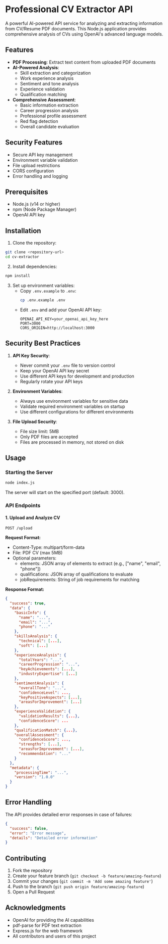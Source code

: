 # Professional CV Extractor API

A powerful AI-powered API service for analyzing and extracting information from CV/Resume PDF documents. This Node.js application provides comprehensive analysis of CVs using OpenAI's advanced language models.

## Features

- **PDF Processing**: Extract text content from uploaded PDF documents
- **AI-Powered Analysis**:
  - Skill extraction and categorization
  - Work experience analysis
  - Sentiment and tone analysis
  - Experience validation
  - Qualification matching
- **Comprehensive Assessment**:
  - Basic information extraction
  - Career progression analysis
  - Professional profile assessment
  - Red flag detection
  - Overall candidate evaluation

## Security Features

- Secure API key management
- Environment variable validation
- File upload restrictions
- CORS configuration
- Error handling and logging

## Prerequisites

- Node.js (v14 or higher)
- npm (Node Package Manager)
- OpenAI API key

## Installation

1. Clone the repository:
```bash
git clone <repository-url>
cd cv-extractor
```

2. Install dependencies:
```bash
npm install
```

3. Set up environment variables:
   - Copy `.env.example` to `.env`:
     ```bash
     cp .env.example .env
     ```
   - Edit `.env` and add your OpenAI API key:
     ```
     OPENAI_API_KEY=your_openai_api_key_here
     PORT=3000
     CORS_ORIGIN=http://localhost:3000
     ```

## Security Best Practices

1. **API Key Security**:
   - Never commit your `.env` file to version control
   - Keep your OpenAI API key secret
   - Use different API keys for development and production
   - Regularly rotate your API keys

2. **Environment Variables**:
   - Always use environment variables for sensitive data
   - Validate required environment variables on startup
   - Use different configurations for different environments

3. **File Upload Security**:
   - File size limit: 5MB
   - Only PDF files are accepted
   - Files are processed in memory, not stored on disk

## Usage

### Starting the Server

```bash
node index.js
```

The server will start on the specified port (default: 3000).

### API Endpoints

#### 1. Upload and Analyze CV
```
POST /upload
```

**Request Format:**
- Content-Type: multipart/form-data
- File: PDF CV (max 5MB)
- Optional parameters:
  - elements: JSON array of elements to extract (e.g., ["name", "email", "phone"])
  - qualifications: JSON array of qualifications to evaluate
  - jobRequirements: String of job requirements for matching

**Response Format:**
```json
{
  "success": true,
  "data": {
    "basicInfo": {
      "name": "...",
      "email": "...",
      "phone": "..."
    },
    "skillsAnalysis": {
      "technical": [...],
      "soft": [...]
    },
    "experienceAnalysis": {
      "totalYears": "...",
      "careerProgression": "...",
      "keyAchievements": [...],
      "industryExpertise": [...]
    },
    "sentimentAnalysis": {
      "overallTone": "...",
      "confidenceLevel": ...,
      "keyPositiveAspects": [...],
      "areasForImprovement": [...]
    },
    "experienceValidation": {
      "validationResults": {...},
      "confidenceScore": ...
    },
    "qualificationMatch": {...},
    "overallAssessment": {
      "confidenceScore": ...,
      "strengths": [...],
      "areasForImprovement": [...],
      "recommendation": "..."
    }
  },
  "metadata": {
    "processingTime": "...",
    "version": "1.0.0"
  }
}
```

## Error Handling

The API provides detailed error responses in case of failures:

```json
{
  "success": false,
  "error": "Error message",
  "details": "Detailed error information"
}
```

## Contributing

1. Fork the repository
2. Create your feature branch (`git checkout -b feature/amazing-feature`)
3. Commit your changes (`git commit -m 'Add some amazing feature'`)
4. Push to the branch (`git push origin feature/amazing-feature`)
5. Open a Pull Request


## Acknowledgments

- OpenAI for providing the AI capabilities
- pdf-parse for PDF text extraction
- Express.js for the web framework
- All contributors and users of this project
